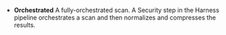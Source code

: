 * **Orchestrated** A fully-orchestrated scan. A Security step in the Harness pipeline orchestrates a scan and then normalizes and compresses the results.